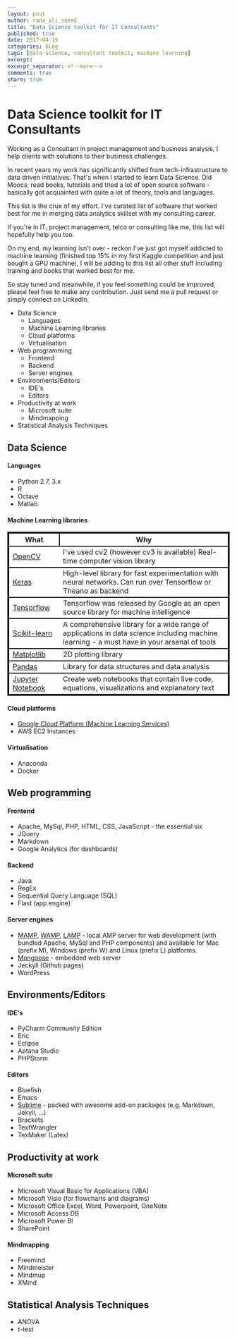 ```yaml
---
layout: post
author: rana_ali_saeed
title: "Data Science toolkit for IT Consultants"
published: true
date: 2017-04-19
categories: blog
tags: [data science, consultant toolkit, machine learning]
excerpt:
excerpt_separator: <!--more-->
comments: true
share: true
---
```

<style>
table, th, tr {
    border: 2px solid black;
}
</style>

# Data Science toolkit for IT Consultants

Working as a Consultant in project management and business analysis, I help clients with solutions to their business challenges.

In recent years my work has significantly shifted from tech-infrastructure to data driven initiatives. <!--more--> That's when I started to learn Data Science. Did Moocs, read books, tutorials and tried a lot of open source software - basically got acquainted with quite a lot of theory, tools and languages.

This list is the crux of my effort. I've curated list of software that worked best for me in merging data analytics skillset with my consulting career.

If you're in IT, project management, telco or consulting like me, this list will hopefully help you too. 

On my end, my learning isn't over - reckon I've just got myself addicted to machine learning (finished top 15% in my first Kaggle competition and just bought a GPU machine), I will be adding to this list all other stuff including training and books that worked best for me.

So stay tuned and meanwhile, if you feel something could be improved, please feel free to make any contribution. Just send me a pull request or simply connect on LinkedIn.


<!-- MarkdownTOC depth=4 -->

- Data Science
  - Languages
  - Machine Learning libraries
  - Cloud platforms
  - Virtualisation
- Web programming
  - Frontend
  - Backend
  - Server engines
- Environments/Editors
  - IDE's
  - Editors
- Productivity at work
  - Microsoft suite
  - Mindmapping
- Statistical Analysis Techniques

<!-- /MarkdownTOC -->


## Data Science

#### Languages

* Python 2.7, 3.x
* R
* Octave
* Matlab

#### Machine Learning libraries

<table style="width:100%">
  <tr>
    <th>What</th>
    <th>Why</th>
  </tr>
  <tr>
    <td><a href="http://opencv.org/">OpenCV</a></td>
    <td>I've used cv2 (however cv3 is available) Real-time computer vision library</td>
  </tr>
  <tr>
    <td><a href="https://keras.io/">Keras</a></td>
    <td>High-level library for fast experimentation with neural networks. Can run over Tensorflow or Theano as backend</td>
  </tr>
  <tr>
    <td><a href="https://www.tensorflow.org/">Tensorflow</a></td>
    <td>Tensorflow was released by Google as an open source library for machine intelligence</td>
  </tr>
  <tr>
    <td><a href="http://scikit-learn.org/">Scikit-learn</a></td>
    <td>A comprehensive library for a wide range of applications in data science including machine learning - a must have in your arsenal of tools</td>
  </tr>
  <tr>
    <td><a href="https://matplotlib.org/">Matplotlib</a></td>
    <td>2D plotting library</td>
  </tr>
  <tr>
    <td><a href="http://pandas.pydata.org/">Pandas</a></td>
    <td>Library for data structures and data analysis</td>
  </tr>
  <tr>
    <td><a href="http://jupyter.org/">Jupyter Notebook</a></td>
    <td>Create web notebooks that contain live code, equations, visualizations and explanatory text</td>
  </tr>
</table>

#### Cloud platforms

* [Google Cloud Platform (Machine Learning Services)](https://cloud.google.com/products/machine-learning/)
* AWS EC2 Instances

#### Virtualisation

* Anaconda
* Docker

## Web programming

#### Frontend

* Apache, MySql, PHP, HTML, CSS, JavaScript - the essential six
* JQuery
* Markdown
* Google Analytics (for dashboards)

#### Backend

* Java
* RegEx
* Sequential Query Language (SQL)
* Flast (app engine)

#### Server engines

* [MAMP](https://www.mamp.info/en/), [WAMP](http://www.wampserver.com/en/), [LAMP](https://help.ubuntu.com/community/Tasksel) - local AMP server for web development (with bundled Apache, MySql and PHP components) and available for Mac (prefix M), Windows (prefix W) and Linux (prefix L) platforms. 
* [Mongoose](https://github.com/cesanta/mongoose/) - embedded web server
* Jeckyll (Github pages)
* WordPress

## Environments/Editors

#### IDE's

* PyCharm Community Edition
* Eric
* Eclipse
* Aptana Studio
* PHPStorm

#### Editors

* Bluefish
* Emacs
* [Sublime](https://www.sublimetext.com/) - packed with awesome add-on packages (e.g. Markdown, Jekyll, ...)
* Brackets
* TextWrangler
* TexMaker (Latex)

## Productivity at work

#### Microsoft suite

* Microsoft Visual Basic for Applications (VBA)
* Microsoft Visio (for flowcharts and diagrams)
* Microsoft Office Excel, Word, Powerpoint, OneNote
* Microsoft Access DB
* Microsoft Power BI
* SharePoint

#### Mindmapping

* Freemind
* Mindmeister
* Mindmup
* XMind

## Statistical Analysis Techniques

* ANOVA
* t-test

